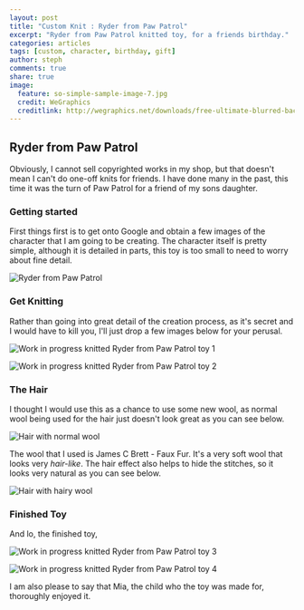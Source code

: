 ```yaml
---
layout: post
title: "Custom Knit : Ryder from Paw Patrol"
excerpt: "Ryder from Paw Patrol knitted toy, for a friends birthday."
categories: articles
tags: [custom, character, birthday, gift]
author: steph
comments: true
share: true
image:
  feature: so-simple-sample-image-7.jpg
  credit: WeGraphics
  creditlink: http://wegraphics.net/downloads/free-ultimate-blurred-background-pack/
---
```


## Ryder from Paw Patrol

Obviously, I cannot sell copyrighted works in my shop, but that doesn't mean I can't do one-off knits for friends.  I have done many in the past, this time it was the turn of Paw Patrol for a friend of my sons daughter.

### Getting started

First things first is to get onto Google and obtain a few images of the character that I am going to be creating.  The character itself is pretty simple, although it is detailed in parts, this toy is too small to need to worry about fine detail.

![Ryder from Paw Patrol](/images/posts/ryder.jpg)

### Get Knitting

Rather than going into great detail of the creation process, as it's secret and I would have to kill you, I'll just drop a few images below for your perusal.

![Work in progress knitted Ryder from Paw Patrol toy 1](/images/posts/ryder-whole-body.jpg)

![Work in progress knitted Ryder from Paw Patrol toy 2](/images/posts/ryder-1.jpg)


### The Hair

I thought I would use this as a chance to use some new wool, as normal wool being used for the hair just doesn't look great as you can see below.

![Hair with normal wool](/images/posts/ryder-hair-1.jpg)

The wool that I used is James C Brett - Faux Fur.  It's a very soft wool that looks very *hair-like*.  The hair effect also helps to hide the stitches, so it looks very natural as you can see below.

![Hair with hairy wool](/images/posts/ryder-hair-2.jpg)

### Finished Toy

And lo, the finished toy,

![Work in progress knitted Ryder from Paw Patrol toy 3](/images/posts/ryder-2.jpg)

![Work in progress knitted Ryder from Paw Patrol toy 4](/images/posts/ryder-3.jpg)

I am also please to say that Mia, the child who the toy was made for, thoroughly enjoyed it.